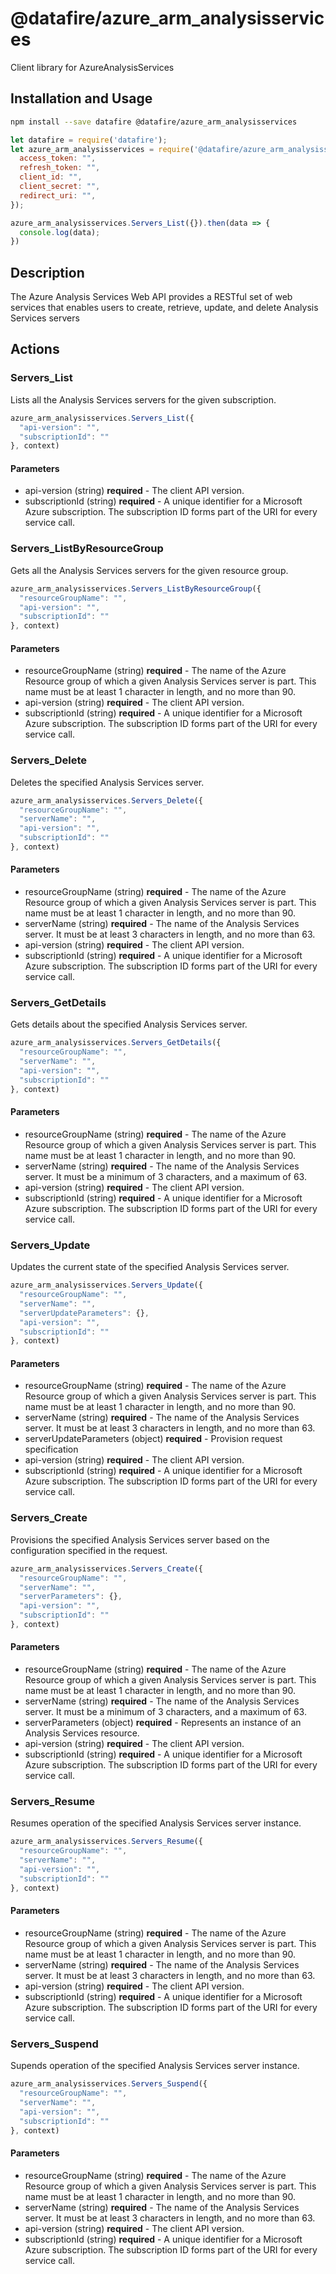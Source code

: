 # @datafire/azure_arm_analysisservices

Client library for AzureAnalysisServices

## Installation and Usage
```bash
npm install --save datafire @datafire/azure_arm_analysisservices
```

```js
let datafire = require('datafire');
let azure_arm_analysisservices = require('@datafire/azure_arm_analysisservices').create({
  access_token: "",
  refresh_token: "",
  client_id: "",
  client_secret: "",
  redirect_uri: "",
});

azure_arm_analysisservices.Servers_List({}).then(data => {
  console.log(data);
})
```

## Description
The Azure Analysis Services Web API provides a RESTful set of web services that enables users to create, retrieve, update, and delete Analysis Services servers

## Actions
### Servers_List
Lists all the Analysis Services servers for the given subscription.


```js
azure_arm_analysisservices.Servers_List({
  "api-version": "",
  "subscriptionId": ""
}, context)
```

#### Parameters
* api-version (string) **required** - The client API version.
* subscriptionId (string) **required** - A unique identifier for a Microsoft Azure subscription. The subscription ID forms part of the URI for every service call.

### Servers_ListByResourceGroup
Gets all the Analysis Services servers for the given resource group.


```js
azure_arm_analysisservices.Servers_ListByResourceGroup({
  "resourceGroupName": "",
  "api-version": "",
  "subscriptionId": ""
}, context)
```

#### Parameters
* resourceGroupName (string) **required** - The name of the Azure Resource group of which a given Analysis Services server is part. This name must be at least 1 character in length, and no more than 90.
* api-version (string) **required** - The client API version.
* subscriptionId (string) **required** - A unique identifier for a Microsoft Azure subscription. The subscription ID forms part of the URI for every service call.

### Servers_Delete
Deletes the specified Analysis Services server.


```js
azure_arm_analysisservices.Servers_Delete({
  "resourceGroupName": "",
  "serverName": "",
  "api-version": "",
  "subscriptionId": ""
}, context)
```

#### Parameters
* resourceGroupName (string) **required** - The name of the Azure Resource group of which a given Analysis Services server is part. This name must be at least 1 character in length, and no more than 90.
* serverName (string) **required** - The name of the Analysis Services server. It must be at least 3 characters in length, and no more than 63.
* api-version (string) **required** - The client API version.
* subscriptionId (string) **required** - A unique identifier for a Microsoft Azure subscription. The subscription ID forms part of the URI for every service call.

### Servers_GetDetails
Gets details about the specified Analysis Services server.


```js
azure_arm_analysisservices.Servers_GetDetails({
  "resourceGroupName": "",
  "serverName": "",
  "api-version": "",
  "subscriptionId": ""
}, context)
```

#### Parameters
* resourceGroupName (string) **required** - The name of the Azure Resource group of which a given Analysis Services server is part. This name must be at least 1 character in length, and no more than 90.
* serverName (string) **required** - The name of the Analysis Services server. It must be a minimum of 3 characters, and a maximum of 63.
* api-version (string) **required** - The client API version.
* subscriptionId (string) **required** - A unique identifier for a Microsoft Azure subscription. The subscription ID forms part of the URI for every service call.

### Servers_Update
Updates the current state of the specified Analysis Services server.


```js
azure_arm_analysisservices.Servers_Update({
  "resourceGroupName": "",
  "serverName": "",
  "serverUpdateParameters": {},
  "api-version": "",
  "subscriptionId": ""
}, context)
```

#### Parameters
* resourceGroupName (string) **required** - The name of the Azure Resource group of which a given Analysis Services server is part. This name must be at least 1 character in length, and no more than 90.
* serverName (string) **required** - The name of the Analysis Services server. It must be at least 3 characters in length, and no more than 63.
* serverUpdateParameters (object) **required** - Provision request specification
* api-version (string) **required** - The client API version.
* subscriptionId (string) **required** - A unique identifier for a Microsoft Azure subscription. The subscription ID forms part of the URI for every service call.

### Servers_Create
Provisions the specified Analysis Services server based on the configuration specified in the request.


```js
azure_arm_analysisservices.Servers_Create({
  "resourceGroupName": "",
  "serverName": "",
  "serverParameters": {},
  "api-version": "",
  "subscriptionId": ""
}, context)
```

#### Parameters
* resourceGroupName (string) **required** - The name of the Azure Resource group of which a given Analysis Services server is part. This name must be at least 1 character in length, and no more than 90.
* serverName (string) **required** - The name of the Analysis Services server. It must be a minimum of 3 characters, and a maximum of 63.
* serverParameters (object) **required** - Represents an instance of an Analysis Services resource.
* api-version (string) **required** - The client API version.
* subscriptionId (string) **required** - A unique identifier for a Microsoft Azure subscription. The subscription ID forms part of the URI for every service call.

### Servers_Resume
Resumes operation of the specified Analysis Services server instance.


```js
azure_arm_analysisservices.Servers_Resume({
  "resourceGroupName": "",
  "serverName": "",
  "api-version": "",
  "subscriptionId": ""
}, context)
```

#### Parameters
* resourceGroupName (string) **required** - The name of the Azure Resource group of which a given Analysis Services server is part. This name must be at least 1 character in length, and no more than 90.
* serverName (string) **required** - The name of the Analysis Services server. It must be at least 3 characters in length, and no more than 63.
* api-version (string) **required** - The client API version.
* subscriptionId (string) **required** - A unique identifier for a Microsoft Azure subscription. The subscription ID forms part of the URI for every service call.

### Servers_Suspend
Supends operation of the specified Analysis Services server instance.


```js
azure_arm_analysisservices.Servers_Suspend({
  "resourceGroupName": "",
  "serverName": "",
  "api-version": "",
  "subscriptionId": ""
}, context)
```

#### Parameters
* resourceGroupName (string) **required** - The name of the Azure Resource group of which a given Analysis Services server is part. This name must be at least 1 character in length, and no more than 90.
* serverName (string) **required** - The name of the Analysis Services server. It must be at least 3 characters in length, and no more than 63.
* api-version (string) **required** - The client API version.
* subscriptionId (string) **required** - A unique identifier for a Microsoft Azure subscription. The subscription ID forms part of the URI for every service call.

